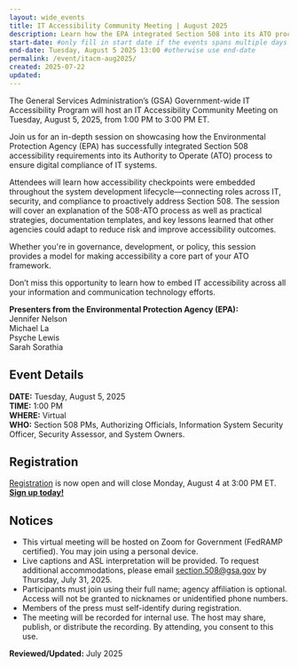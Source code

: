 ```yaml
---
layout: wide_events
title: IT Accessibility Community Meeting | August 2025
description: Learn how the EPA integrated Section 508 into its ATO process—embedding accessibility across the lifecycle and aligning IT, security, and compliance.
start-date: #only fill in start date if the events spans multiple days
end-date: Tuesday, August 5 2025 13:00 #otherwise use end-date
permalink: /event/itacm-aug2025/
created: 2025-07-22
updated: 
---
```


The General Services Administration’s (GSA) Government-wide IT Accessibility Program will host an IT Accessibility Community Meeting on Tuesday, August 5, 2025, from 1:00 PM to 3:00 PM ET.

Join us for an in-depth session on showcasing how the Environmental Protection Agency (EPA) has successfully integrated Section 508 accessibility requirements into its Authority to Operate (ATO) process to ensure digital compliance of IT systems. 

Attendees will learn how accessibility checkpoints were embedded throughout the system development lifecycle—connecting roles across IT, security, and compliance to proactively address Section 508. The session will cover an explanation of the 508-ATO process as well as practical strategies, documentation templates, and key lessons learned that other agencies could adapt to reduce risk and improve accessibility outcomes. 

Whether you're in governance, development, or policy, this session provides a model for making accessibility a core part of your ATO framework.

Don’t miss this opportunity to learn how to embed IT accessibility across all your information and communication technology efforts.
 
**Presenters from the Environmental Protection Agency (EPA):**  
Jennifer Nelson  
Michael La  
Psyche Lewis   
Sarah Sorathia      

## Event Details
**DATE:** Tuesday, August 5, 2025  
**TIME:** 1:00 PM  
**WHERE:** Virtual  
**WHO:** Section 508 PMs, Authorizing Officials, Information System Security Officer, Security Assessor, and System Owners.

## Registration
<a href="https://gsa.zoomgov.com/meeting/register/LlyHeNefRXqpDnvgslwqxw" target="_blank">Registration</a> is now open and will close Monday, August 4 at 3:00 PM ET. <strong><a href="https://gsa.zoomgov.com/meeting/register/LlyHeNefRXqpDnvgslwqxw" target="_blank">Sign up today!</a></strong>

## Notices
* This virtual meeting will be hosted on Zoom for Government (FedRAMP certified). You may join using a personal device.
* Live captions and ASL interpretation will be provided. To request additional accommodations, please email section.508@gsa.gov by Thursday, July 31, 2025.
* Participants must join using their full name; agency affiliation is optional. Access will not be granted to nicknames or unidentified phone numbers.
* Members of the press must self-identify during registration.
* The meeting will be recorded for internal use. The host may share, publish, or distribute the recording. By attending, you consent to this use.

**Reviewed/Updated:** July 2025
